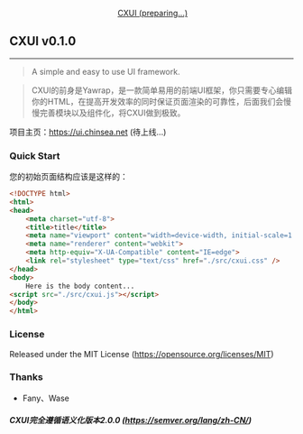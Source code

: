 <p align="center">
  <a href="https://ui.chinsea.net">CXUI (preparing...)</a>
</p>

## CXUI v0.1.0
---
> A simple and easy to use UI framework.

> CXUI的前身是Yawrap，是一款简单易用的前端UI框架，你只需要专心编辑你的HTML，在提高开发效率的同时保证页面渲染的可靠性，后面我们会慢慢完善模块以及组件化，将CXUI做到极致。

项目主页：https://ui.chinsea.net (待上线...)<br>

### Quick Start
您的初始页面结构应该是这样的：

```html
<!DOCTYPE html>
<html>
<head>
	<meta charset="utf-8">
	<title>title</title>
	<meta name="viewport" content="width=device-width, initial-scale=1.0, user-scalable=0, minimum-scale=1.0, maximum-scale=1.0">
	<meta name="renderer" content="webkit">
	<meta http-equiv="X-UA-Compatible" content="IE=edge">
	<link rel="stylesheet" type="text/css" href="./src/cxui.css" />
</head>
<body>
    Here is the body content...
<script src="./src/cxui.js"></script>
</body>
</html>
```

### License
Released under the MIT License (https://opensource.org/licenses/MIT)

### Thanks
* Fany、Wase

##### CXUI完全遵循语义化版本2.0.0 (https://semver.org/lang/zh-CN/)